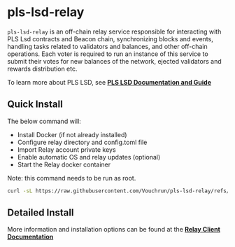 # pls-lsd-relay

`pls-lsd-relay` is an off-chain relay service responsible for interacting with PLS Lsd contracts and Beacon chain, synchronizing blocks and events, handling tasks related to validators and balances, and other off-chain operations. Each voter is required to run an instance of this service to submit their votes for new balances of the network, ejected validators and rewards distribution etc.

To learn more about PLS LSD, see [**PLS LSD Documentation and Guide**](https://vouch.run/docs/architecture/vouch_lsd.html)

## Quick Install

The below command will:
- Install Docker (if not already installed)
- Configure relay directory and config.toml file
- Import Relay account private keys
- Enable automatic OS and relay updates (optional)
- Start the Relay docker container


Note: this command needs to be run as root.

```bash
curl -sL https://raw.githubusercontent.com/Vouchrun/pls-lsd-relay/refs/heads/main/relay-install.sh > relay-install.sh; sudo bash relay-install.sh
```

## Detailed Install

More information and installation options can be found at the [**Relay Client Documentation**](https://vouch.run/docs/governance/relay_client.html)